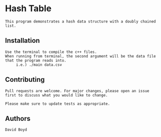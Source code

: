 # Hash Table

    This program demonstrates a hash data structure with a doubly chained list.

## Installation

    Use the terminal to compile the c++ files.
    When running from terminal, the second argument will be the data file that the program reads into.
         i.e.) ./main data.csv

## Contributing
    Pull requests are welcome. For major changes, please open an issue first to discuss what you would like to change.

    Please make sure to update tests as appropriate.

## Authors

    David Boyd
